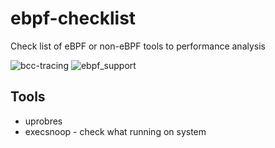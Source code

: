 # ebpf-checklist
Check list of eBPF or non-eBPF tools to performance analysis

![bcc-tracing](http://www.brendangregg.com/BPF/bcc_tracing_tools_early2019.png)
![ebpf_support](http://www.brendangregg.com/eBPF/linux_ebpf_support.png)

## Tools

- uprobres
- execsnoop - check what running on system

